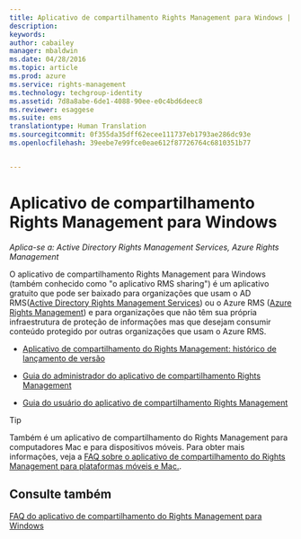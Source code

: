 ```yaml
---
title: Aplicativo de compartilhamento Rights Management para Windows | Azure RMS
description: 
keywords: 
author: cabailey
manager: mbaldwin
ms.date: 04/28/2016
ms.topic: article
ms.prod: azure
ms.service: rights-management
ms.technology: techgroup-identity
ms.assetid: 7d8a8abe-6de1-4088-90ee-e0c4bd6deec8
ms.reviewer: esaggese
ms.suite: ems
translationtype: Human Translation
ms.sourcegitcommit: 0f355da35dff62ecee111737eb1793ae286dc93e
ms.openlocfilehash: 39eebe7e99fce0eae612f87726764c6810351b77


---
```


# Aplicativo de compartilhamento Rights Management para Windows

*Aplica-se a: Active Directory Rights Management Services, Azure Rights Management*

O aplicativo de compartilhamento Rights Management para Windows (também conhecido como "o aplicativo RMS sharing") é um aplicativo gratuito que pode ser baixado para organizações que usam o AD RMS([Active Directory Rights Management Services](https://technet.microsoft.com/library/cc772403.aspx)) ou o Azure RMS ([Azure Rights Management](../understand-explore/azure-rights-management.md)) e para organizações que não têm sua própria infraestrutura de proteção de informações mas que desejam consumir conteúdo protegido por outras organizações que usam o Azure RMS.

-   [Aplicativo de compartilhamento do Rights Management: histórico de lançamento de versão](sharing-app-version-release-history.md)

-   [Guia do administrador do aplicativo de compartilhamento Rights Management](sharing-app-admin-guide.md)

-   [Guia do usuário do aplicativo de compartilhamento Rights Management](sharing-app-user-guide.md)

> [!TIP]
> Também é um aplicativo de compartilhamento do Rights Management para computadores Mac e para dispositivos móveis. Para obter mais informações, veja a [FAQ sobre o aplicativo de compartilhamento do Rights Management para plataformas móveis e Mac.](http://technet.microsoft.com/dn451248).

## Consulte também
[FAQ do aplicativo de compartilhamento do Rights Management para Windows](http://technet.microsoft.com/dn467883)




<!--HONumber=Jun16_HO4-->


